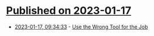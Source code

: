 # [Published on 2023-01-17](index.md)

* [2023-01-17, 09:34:33](https://news.ycombinator.com/item?id=34410671) - [Use the Wrong Tool for the Job](https://buttondown.email/hillelwayne/archive/use-the-wrong-tool-for-the-job/)
